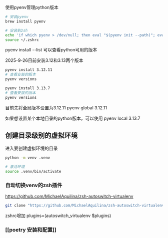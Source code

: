 使用pyenv管理python版本
```bash
# 安装pyenv
brew install pyenv

# 安装到zsh
echo 'if which pyenv > /dev/null; then eval "$(pyenv init --path)"; eval "$(pyenv init -)"; fi' >> ~/.zshrc
source ~/.zshrc
```

pyenv install --list 可以查看python可用的版本

2025-9-26目前安装3.12和3.13两个版本

```bash
pyenv install 3.12.11
# 查看安装的版本
pyenv versions

pyenv install 3.13.7
# 查看安装的版本
pyenv versions

```

目前先将全局版本设置为3.12.11
pyenv global 3.12.11

如果想设置某个本地目录的python版本，可以使用
pyenv local 3.13.7

## 创建目录级别的虚拟环境

进入要创建虚拟环境的目录
```bash
python -m venv .venv

# 激活环境
source .venv/bin/activate
```
### 自动切换venv的zsh插件
https://github.com/MichaelAquilina/zsh-autoswitch-virtualenv

```bash
git clone "https://github.com/MichaelAquilina/zsh-autoswitch-virtualenv.git" "$ZSH_CUSTOM/plugins/autoswitch_virtualenv"
```

zshrc增加
plugins=(autoswitch_virtualenv $plugins)

### [[poetry 安装和配置]]
